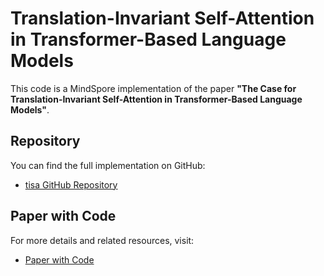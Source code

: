 # Translation-Invariant Self-Attention in Transformer-Based Language Models

This code is a MindSpore implementation of the paper **"The Case for Translation-Invariant Self-Attention in Transformer-Based Language Models"**.

## Repository

You can find the full implementation on GitHub:
- [tisa GitHub Repository](https://github.com/ulmewennberg/tisa)

## Paper with Code

For more details and related resources, visit:
- [Paper with Code](https://paperswithcode.com/paper/the-case-for-translation-invariant-self)